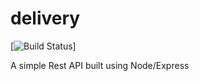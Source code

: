 # delivery

[![Build Status](https://travis-ci.com/Sojisoyoye/delivery.svg?branch=develop)]

A simple Rest API built using Node/Express